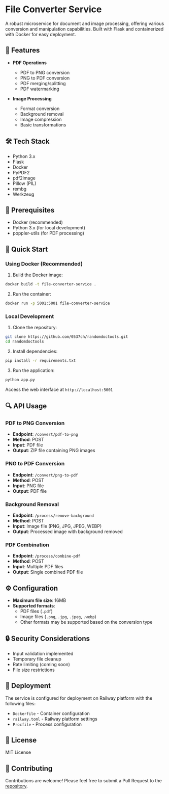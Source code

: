 # File Converter Service

A robust microservice for document and image processing, offering various conversion and manipulation capabilities. Built with Flask and containerized with Docker for easy deployment.

## 🚀 Features

- **PDF Operations**
  - PDF to PNG conversion
  - PNG to PDF conversion
  - PDF merging/splitting
  - PDF watermarking
  
- **Image Processing**
  - Format conversion
  - Background removal
  - Image compression
  - Basic transformations

## 🛠️ Tech Stack

- Python 3.x
- Flask
- Docker
- PyPDF2
- pdf2image
- Pillow (PIL)
- rembg
- Werkzeug

## 🔧 Prerequisites

- Docker (recommended)
- Python 3.x (for local development)
- poppler-utils (for PDF processing)

## 🚀 Quick Start

### Using Docker (Recommended)

1. Build the Docker image:
```bash
docker build -t file-converter-service .
```

2. Run the container:
```bash
docker run -p 5001:5001 file-converter-service
```

### Local Development

1. Clone the repository:
```bash
git clone https://github.com/0537ch/randomdoctools.git
cd randomdoctools
```

2. Install dependencies:
```bash
pip install -r requirements.txt
```

3. Run the application:
```bash
python app.py
```

Access the web interface at `http://localhost:5001`

## 🔍 API Usage

### PDF to PNG Conversion
- **Endpoint**: `/convert/pdf-to-png`
- **Method**: POST
- **Input**: PDF file
- **Output**: ZIP file containing PNG images

### PNG to PDF Conversion
- **Endpoint**: `/convert/png-to-pdf`
- **Method**: POST
- **Input**: PNG file
- **Output**: PDF file

### Background Removal
- **Endpoint**: `/process/remove-background`
- **Method**: POST
- **Input**: Image file (PNG, JPG, JPEG, WEBP)
- **Output**: Processed image with background removed

### PDF Combination
- **Endpoint**: `/process/combine-pdf`
- **Method**: POST
- **Input**: Multiple PDF files
- **Output**: Single combined PDF file

## ⚙️ Configuration

- **Maximum file size**: 16MB
- **Supported formats**:
  - PDF files (`.pdf`)
  - Image files (`.png`, `.jpg`, `.jpeg`, `.webp`)
  - Other formats may be supported based on the conversion type

## 🔒 Security Considerations

- Input validation implemented
- Temporary file cleanup
- Rate limiting (coming soon)
- File size restrictions

## 🌟 Deployment

The service is configured for deployment on Railway platform with the following files:
- `Dockerfile` - Container configuration
- `railway.toml` - Railway platform settings
- `Procfile` - Process configuration

## 📝 License

MIT License

## 🤝 Contributing

Contributions are welcome! Please feel free to submit a Pull Request to the [repository](https://github.com/0537ch/randomdoctools).
